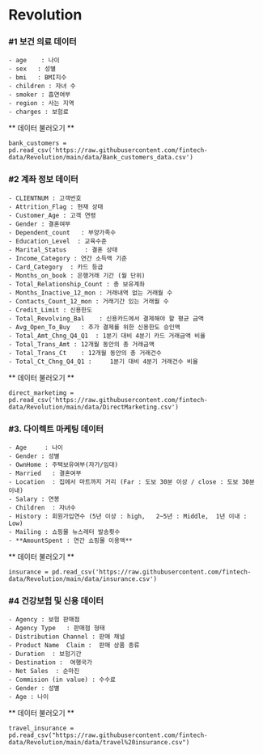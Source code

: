 # Revolution

### **#1 보건 의료 데이터**


<pre><code>- age	: 나이
- sex	: 성별
- bmi	: BMI지수
- children : 자녀 수
- smoker : 흡연여부
- region : 사는 지역
- charges : 보험료
</code></pre>

** 데이터 불러오기 **
<pre><code>bank_customers = pd.read_csv('https://raw.githubusercontent.com/fintech-data/Revolution/main/data/Bank_customers_data.csv')
</code></pre>

### **#2 계좌 정보 데이터**

<pre><code>- CLIENTNUM : 고객번호
- Attrition_Flag : 현재 상태
- Customer_Age : 고객 연령
- Gender : 결혼여부
- Dependent_count	: 부양가족수
- Education_Level  : 교육수준
- Marital_Status	 : 결혼 상태
- Income_Category : 연간 소득액 기준
- Card_Category  : 카드 등급
- Months_on_book : 은행거래 기간 (월 단위)
- Total_Relationship_Count : 총 보유계좌
- Months_Inactive_12_mon : 거래내역 없는 거래월 수
- Contacts_Count_12_mon : 거래기간 있는 거래월 수
- Credit_Limit : 신용한도
- Total_Revolving_Bal	 : 신용카드에서 결제해야 할 평균 금액
- Avg_Open_To_Buy	: 추가 결제를 위한 신용한도 승인액
- Total_Amt_Chng_Q4_Q1	: 1분기 대비 4분기 카드 거래금액 비율
- Total_Trans_Amt : 12개월 동안의 총 거래금액
- Total_Trans_Ct	: 12개월 동안의 총 거래건수
- Total_Ct_Chng_Q4_Q1 : 	1분기 대비 4분기 거래건수 비율
</code></pre>

** 데이터 불러오기 **
<pre><code>direct_marketimg = pd.read_csv('https://raw.githubusercontent.com/fintech-data/Revolution/main/data/DirectMarketing.csv')
</code></pre>

### #3. 다이렉트 마케팅 데이터

<pre><code>- Age	 : 나이
- Gender : 성별
- OwnHome : 주택보유여부(자가/임대)
- Married	: 결혼여부
- Location	: 집에서 마트까지 거리 (Far : 도보 30분 이상 / close : 도보 30분 이내)
- Salary : 연봉
- Children	: 자녀수
- History : 회원가입연수 (5년 이상 : high,   2~5년 : Middle,  1년 이내 : Low)
- Mailing : 쇼핑몰 뉴스레터 발송횟수
- **AmountSpent : 연간 쇼핑몰 이용액**
</code></pre>

** 데이터 불러오기 **
<pre><code>insurance = pd.read_csv('https://raw.githubusercontent.com/fintech-data/Revolution/main/data/insurance.csv')
</code></pre>

### **#4 건강보험 및 신용 데이터**

<pre><code>- Agency	: 보험 판매점
- Agency Type	: 판매점 형태
- Distribution Channel : 판매 채널
- Product Name	Claim :  판매 상품 종류
- Duration	: 보험기간
- Destination :  여행국가
- Net Sales	 : 순마진
- Commision (in value) : 수수료
- Gender : 성별
- Age : 나이
</code></pre>

** 데이터 불러오기 **
<pre><code>travel_insurance = pd.read_csv("https://raw.githubusercontent.com/fintech-data/Revolution/main/data/travel%20insurance.csv")
</code></pre>
